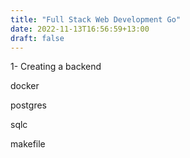 ```yaml
---
title: "Full Stack Web Development Go"
date: 2022-11-13T16:56:59+13:00
draft: false
---
```


1- Creating a backend

docker

postgres

sqlc

makefile